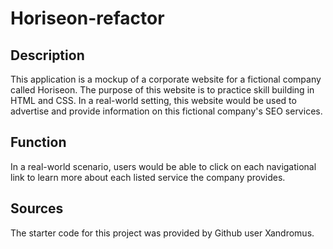 # Horiseon-refactor

## Description

This application is a mockup of a corporate website for a fictional company called Horiseon. The purpose of this website is to practice skill building in HTML and CSS. In a real-world setting, this website would be used to advertise and provide information on this fictional company's SEO services. 

## Function

In a real-world scenario, users would be able to click on each navigational link to learn more about each listed service the company provides. 

## Sources

The starter code for this project was provided by Github user Xandromus. 